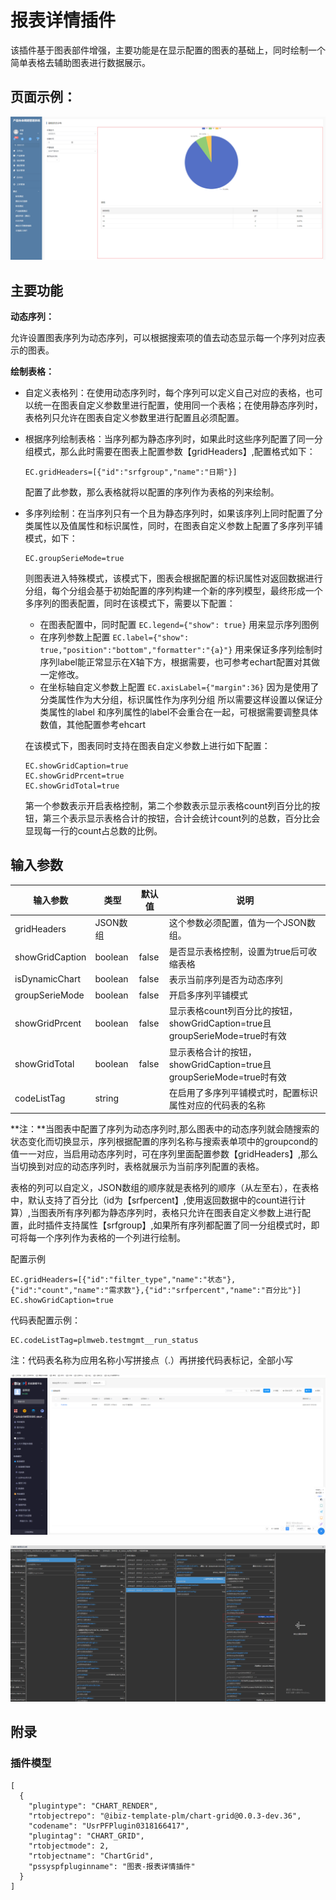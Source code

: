 # 报表详情插件

该插件基于图表部件增强，主要功能是在显示配置的图表的基础上，同时绘制一个简单表格去辅助图表进行数据展示。

## 页面示例：

![image-20240326194229054](./public/assets/images/scene.png)

## 主要功能

**动态序列：**

 允许设置图表序列为动态序列，可以根据搜索项的值去动态显示每一个序列对应表示的图表。

**绘制表格：**

* 自定义表格列：在使用动态序列时，每个序列可以定义自己对应的表格，也可以统一在图表自定义参数里进行配置，使用同一个表格；在使用静态序列时，表格列只允许在图表自定义参数里进行配置且必须配置。

* 根据序列绘制表格：当序列都为静态序列时，如果此时这些序列配置了同一分组模式，那么此时需要在图表上配置参数【gridHeaders】,配置格式如下：

  `EC.gridHeaders=[{"id":"srfgroup","name":"日期"}]`

  配置了此参数，那么表格就将以配置的序列作为表格的列来绘制。

* 多序列绘制：在当序列只有一个且为静态序列时，如果该序列上同时配置了分类属性以及值属性和标识属性，同时，在图表自定义参数上配置了多序列平铺模式，如下：

  ```
  EC.groupSerieMode=true
  ```

  则图表进入特殊模式，该模式下，图表会根据配置的标识属性对返回数据进行分组，每个分组会基于初始配置的序列构建一个新的序列模型，最终形成一个多序列的图表配置，同时在该模式下，需要以下配置：

  * 在图表配置中，同时配置    `EC.legend={"show": true}`  用来显示序列图例
  * 在序列参数上配置    `EC.label={"show": true,"position":"bottom","formatter":"{a}"}`   用来保证多序列绘制时序列label能正常显示在X轴下方，根据需要，也可参考echart配置对其做一定修改。
  * 在坐标轴自定义参数上配置    `EC.axisLabel={"margin":36}`  因为是使用了分类属性作为大分组，标识属性作为序列分组 所以需要这样设置以保证分类属性的label 和序列属性的label不会重合在一起，可根据需要调整具体数值，其他配置参考ehcart

  在该模式下，图表同时支持在图表自定义参数上进行如下配置：  

  ```
  EC.showGridCaption=true
  EC.showGridPrcent=true
  EC.showGridTotal=true
  ```

  第一个参数表示开启表格控制，第二个参数表示显示表格count列百分比的按钮，第三个表示显示表格合计的按钮，合计会统计count列的总数，百分比会显现每一行的count占总数的比例。

## 输入参数

| 输入参数        | 类型     | 默认值 | 说明                                                         |
| --------------- | -------- | ------ | ------------------------------------------------------------ |
| gridHeaders     | JSON数组 |        | 这个参数必须配置，值为一个JSON数组。                         |
| showGridCaption | boolean  | false  | 是否显示表格控制，设置为true后可收缩表格                     |
| isDynamicChart  | boolean  | false  | 表示当前序列是否为动态序列                                   |
| groupSerieMode  | boolean  | false  | 开启多序列平铺模式                                           |
| showGridPrcent  | boolean  | false  | 显示表格count列百分比的按钮，showGridCaption=true且groupSerieMode=true时有效 |
| showGridTotal   | boolean  | false  | 显示表格合计的按钮，showGridCaption=true且groupSerieMode=true时有效 |
| codeListTag     | string   |        | 在启用了多序列平铺模式时，配置标识属性对应的代码表的名称     |

**注：**当图表中配置了序列为动态序列时,那么图表中的动态序列就会随搜索的状态变化而切换显示，序列根据配置的序列名称与搜索表单项中的groupcond的值一一对应，当启用动态序列时，可在序列里面配置参数【gridHeaders】,那么当切换到对应的动态序列时，表格就展示为当前序列配置的表格。

表格的列可以自定义，JSON数组的顺序就是表格列的顺序（从左至右），在表格中，默认支持了百分比（id为【srfpercent】,使用返回数据中的count进行计算）,当图表所有序列都为静态序列时，表格只允许在图表自定义参数上进行配置，此时插件支持属性【srfgroup】,如果所有序列都配置了同一分组模式时，即可将每一个序列作为表格的一个列进行绘制。

配置示例

```
EC.gridHeaders=[{"id":"filter_type","name":"状态"},{"id":"count","name":"需求数"},{"id":"srfpercent","name":"百分比"}]
EC.showGridCaption=true
```

代码表配置示例：

```
EC.codeListTag=plmweb.testmgmt__run_status
```

注：代码表名称为应用名称小写拼接点（.）再拼接代码表标记，全部小写

![image-20240403163623442](./public/assets/images/config1.png)

![image-20240403163450997](./public/assets/images/config2.png)

## 附录

### 插件模型

```
[
  {
    "plugintype": "CHART_RENDER",
    "rtobjectrepo": "@ibiz-template-plm/chart-grid@0.0.3-dev.36",
    "codename": "UsrPFPlugin0318166417",
    "plugintag": "CHART_GRID",
    "rtobjectmode": 2,
    "rtobjectname": "ChartGrid",
    "pssyspfpluginname": "图表-报表详情插件"
  }
]
```

